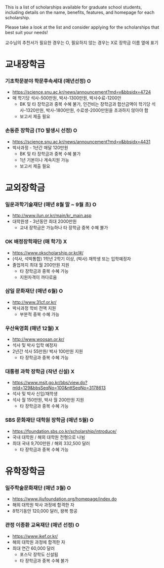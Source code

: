 This is a list of scholarships available for graduate school students, including details on the name, benefits, features, and homepage for each scholarship.

Please take a look at the list and consider applying for the scholarships that best suit your needs!

교수님의 추천서가 필요한 경우는 O, 필요하지 않는 경우는 X로 장학금 이름 옆에 표기

# 교내장학금 
### 기초학문분야 학문후속세대 (매년선정) O
* https://science.snu.ac.kr/news/announcement?md=v&bbsidx=4724
* 매 학기당 석사-500만원, 박사-1300만원, 박사수료-1200만
  - BK 및 타 장학금과 중복 수혜 불가, 인건비는 장학금과 합산금액이 학기당 석사-1320만원, 박사-1800만원, 수료생-2000만원을 초과하지 않아야 함
  - 보고서 제출 필요


### 손동준 장학금 (TO 발생시 선정) O
* https://science.snu.ac.kr/news/announcement?md=v&bbsidx=4431
* 박사과정 - 1년간 매달 120만원
  - BK 및 타 장학금과 중복 수혜 불가
  - 1년 기본이나 계속지원 가능
  - 보고서 제출 필요
 

# 교외장학금
### 일운과학기술재단 (매년 8월 말 ~ 9월 초) O
* http://www.ilun.or.kr/main/kr_main.asp
* 대학원생 - 3년동안 최대 2000만원
  - 교내 장학금은 가능하나 타 장학금 중복 수혜 불가


### OK 배정장학재단 (매 학기) X
* https://www.okscholarship.or.kr/#/
* (석사, 석박통합) 1학년 2학기 이상, (박사) 재학생 또는 입학예정자
* 졸업까지 최대 월 200만원 지원
  - 타 장학금과 중복 수혜 가능
  - 지원자격이 까다로움


### 삼일 문화재단 (매년 6월) O
* http://www.31cf.or.kr/
* 박사과정 학비 전액 지원
  - 부분적 중복 수혜 가능
    

### 우산육영회 (매년 12월) X
* http://www.woosan.or.kr/
* 석사 및 박사 입학 예정자
* 2년간 석사 55만원/ 박사 100만원 지원
  - 타 장학금과 중복 수혜 가능


### 대통령 과학 장학금 (작년 신설) X
* https://www.msit.go.kr/bbs/view.do?mId=129&bbsSeqNo=100&nttSeqNo=3178613
* 석사 및 박사 신입/재학생
* 석사 월 150만원, 박사 월 200만원 지원
  - 타 장학금과 중복 수혜 가능


### SBS 문화재단 대학원 장학금 (매년 5월) O
* https://foundation.sbs.co.kr/scholarship/introduce/
* 국내 대학원 / 해외 대학원 전형으로 나뉨
* 최대 국내 9,700만원 / 해외 332,500 달러
   - 타 장학금과 중복 수혜 가능
 
# 유학장학금

### 일주학술문화재단 (매년 3월) O
* https://www.iljufoundation.org/homepage/index.do
* 해외 대학원 박사 과정에 합격한 자
* 8학기동안 120,000 달러, 왕복 항공

### 관정 이종환 교육재단 (매년 선정) O
* https://www.ikef.or.kr/
* 해외 대학원 과정에 합격한 자
* 최대 연간 60,000 달러
  - 포스닥 장학도 신설됨
  - 타 장학금과 중복 수혜 불가
